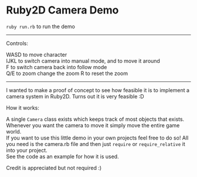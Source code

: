 # Ruby2D Camera Demo

`ruby run.rb` to run the demo

---

Controls:

WASD to move character  
IJKL to switch camera into manual mode, and to move it around  
F to switch camera back into follow mode  
Q/E to zoom change the zoom
R to reset the zoom

---

I wanted to make a proof of concept to see how feasible it is to implement a camera system in Ruby2D. Turns out it is very feasible :D  

How it works:

A single `Camera` class exists which keeps track of most objects that exists. Whenever you want the camera to move it simply move the entire game world.  
If you want to use this little demo in your own projects feel free to do so! All you need is the camera.rb file and then just `require` or `require_relative` it into your project.  
See the code as an example for how it is used.

Credit is appreciated but not required :)


